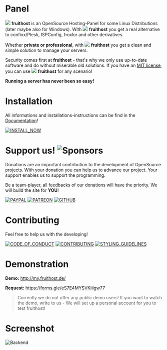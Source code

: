 # Panel
![](https://raw.githubusercontent.com/fruithost/Documentation/main/Images/LOGO_TEXT.png) **fruithost** is an OpenSource Hosting-Panel for some Linux Distributions (later maybe also for Windows). With ![](https://raw.githubusercontent.com/fruithost/Documentation/main/Images/LOGO_TEXT.png) **fruithost**  you get a real alternative to confixx/Plesk, ISPConfig, froxlor and other derivatives.

Whether **private or professional**, with ![](https://raw.githubusercontent.com/fruithost/Documentation/main/Images/LOGO_TEXT.png) **fruithost**  you get a clean and simple solution to manage your servers.

Security comes first at **fruithost** - that's why we only use up-to-date software and do without miserable old solutions. If you have an [MIT license](https://github.com/fruithost/Panel/blob/master/LICENSE), you can use ![](https://raw.githubusercontent.com/fruithost/Documentation/main/Images/LOGO_TEXT.png) **fruithost**  for any scenario!

**Running a server has never been so easy!**

# Installation
All informations and installations-instructions can be find in the [Documentation](https://github.com/fruithost/Documentation)!

[![INSTALL_NOW]](https://github.com/fruithost/Documentation/tree/main/Installation)

# Support us! ![Sponsors](https://img.shields.io/github/sponsors/fruithost?style=social)
Donations are an important contribution to the development of OpenSource projects. With your donation you can help us to advance our project. Your support enables us to support the programming.

Be a team-player, all feedbacks of our donations will have the priority. We will build the site for **YOU**!

[![PAYPAL]](https://paypal.me/debitdirect) [![PATREON]](https://www.patreon.com/fruithost) [![GITHUB]](https://github.com/sponsors/fruithost)

# Contributing
Feel free to help us with the developing! 

[![CODE_OF_CONDUCT]](https://github.com/fruithost/Panel/blob/master/.github/CODE_OF_CONDUCT.md)
[![CONTRIBUTING]](https://github.com/fruithost/Panel/blob/master/.github/CONTRIBUTING.md)
[![STYLING_GUIDELINES]](https://fruithost.de/guidelines/styling)

[GITHUB]: https://img.shields.io/badge/GitHub-%24?style=for-the-badge&logo=github&color=%230d1117
[PAYPAL]: https://img.shields.io/badge/PayPal-%24?style=for-the-badge&logo=paypal&color=%23169BD7
[PATREON]: https://img.shields.io/badge/PATREON-%24?style=for-the-badge&logo=patreon&color=%23F96854
[INSTALL_NOW]: https://img.shields.io/badge/Install_Now!-37a779?style=for-the-badge
[CODE_OF_CONDUCT]: https://img.shields.io/badge/Code_of_Conduct-37a779?style=for-the-badge
[CONTRIBUTING]: https://img.shields.io/badge/Contributing-37a779?style=for-the-badge
[STYLING_GUIDELINES]: https://img.shields.io/badge/Styling_Guidelines-37a779?style=for-the-badge

# Demonstration
**Demo:** http://my.fruithost.de/

**Request:** https://forms.gle/eS7E4MYSVKiiigw77

> Currently we do not offer any public demo users!
> If you want to watch the demo, write to us - We will set up a personal account for you to test fruithost!

# Screenshot
![Backend](https://raw.githubusercontent.com/fruithost/Documentation/main/Images/preview_backend.png)

